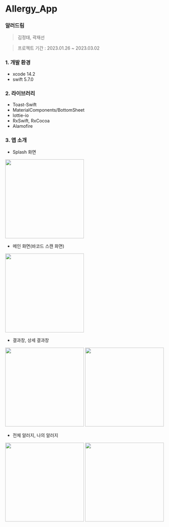 # Allergy_App

### 알러드림

> 김정태, 곽재선
> 

> 프로젝트 기간 : 2023.01.26 ~ 2023.03.02
> 

### 1. 개발 환경

- xcode 14.2
- swift 5.7.0

### 2. 라이브러리

- Toast-Swift
- MaterialComponents/BottomSheet
- lottie-io
- RxSwift, RxCocoa
- Alamofire

### 3. 앱 소개

- Splash 화면
<img width="250" src="https://user-images.githubusercontent.com/53727139/222715787-bcba072c-9cc8-4488-864d-4f3efdf3c2b0.gif"/>

<br>

- 메인 화면(바코드 스캔 화면)
<img width="250" src="https://user-images.githubusercontent.com/68904961/222719198-8307a445-8e19-4d23-9743-11753693b687.gif"/>

<br>

- 결과창, 상세 결과창
<p>
<img width="250" src="https://user-images.githubusercontent.com/53727139/222715327-7b9ccdc6-4852-4e2f-9d96-b624f21c9d0e.PNG"/>

<img width="250" src="https://user-images.githubusercontent.com/53727139/222715321-d5ab7666-75ce-4092-9e4f-b5ad9dcad4dd.PNG"/>
</p>

- 전체 알러지, 나의 알러지 
<p>
<img width="250" src="https://user-images.githubusercontent.com/53727139/222715286-b49febd5-f9ff-47bd-b25d-6c4445a7e50f.PNG"/>

<img width="250" src="https://user-images.githubusercontent.com/53727139/222715338-e7174c77-a7ea-46a1-af31-4c0cbe186cd7.PNG"/>
</p>
